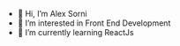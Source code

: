 - 👋 Hi, I’m Alex Sorni
- 👀 I’m interested in Front End Development
- 🌱 I’m currently learning ReactJs

<!---
asorni/asorni is a ✨ special ✨ repository because its `README.md` (this file) appears on your GitHub profile.
You can click the Preview link to take a look at your changes.
--->

